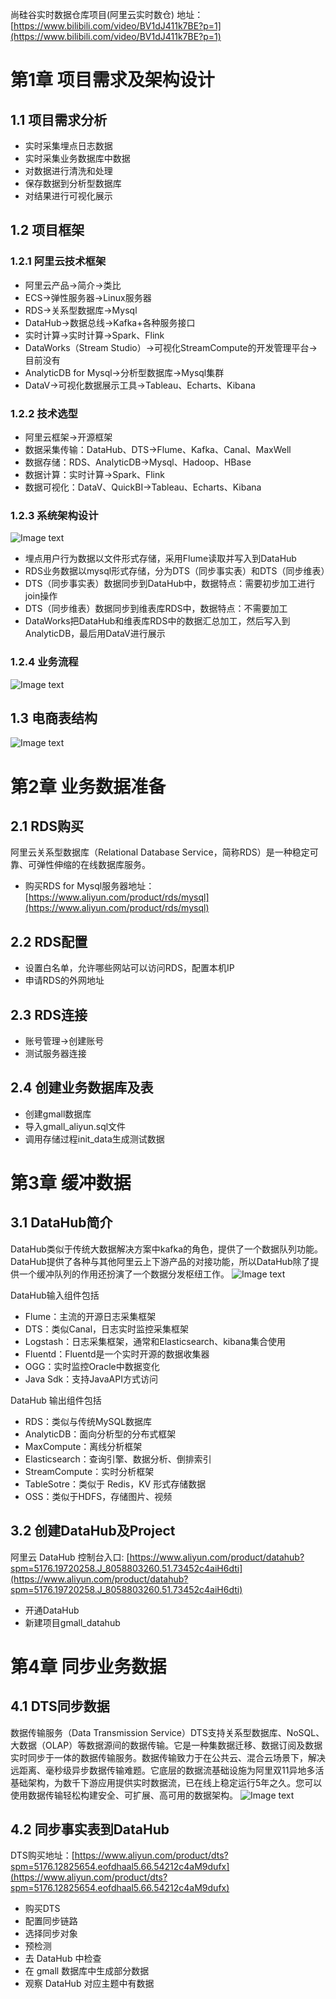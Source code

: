 尚硅谷实时数据仓库项目(阿里云实时数仓)
地址：[https://www.bilibili.com/video/BV1dJ411k7BE?p=1](https://www.bilibili.com/video/BV1dJ411k7BE?p=1)
# 第1章 项目需求及架构设计
## 1.1 项目需求分析
* 实时采集埋点日志数据
* 实时采集业务数据库中数据
* 对数据进行清洗和处理
* 保存数据到分析型数据库
* 对结果进行可视化展示

## 1.2 项目框架 
### 1.2.1 阿里云技术框架
* 阿里云产品->简介->类比
* ECS->弹性服务器->Linux服务器
* RDS->关系型数据库->Mysql
* DataHub->数据总线->Kafka+各种服务接口
* 实时计算->实时计算->Spark、Flink
* DataWorks（Stream Studio）->可视化StreamCompute的开发管理平台->目前没有
* AnalyticDB for Mysql->分析型数据库->Mysql集群
* DataV->可视化数据展示工具->Tableau、Echarts、Kibana
### 1.2.2 技术选型
* 阿里云框架->开源框架
* 数据采集传输：DataHub、DTS->Flume、Kafka、Canal、MaxWell
* 数据存储：RDS、AnalyticDB->Mysql、Hadoop、HBase
* 数据计算：实时计算->Spark、Flink
* 数据可视化：DataV、QuickBI->Tableau、Echarts、Kibana
### 1.2.3 系统架构设计
![Image text](image/1.png)
* 埋点用户行为数据以文件形式存储，采用Flume读取并写入到DataHub
* RDS业务数据以mysql形式存储，分为DTS（同步事实表）和DTS（同步维表）
* DTS（同步事实表）数据同步到DataHub中，数据特点：需要初步加工进行join操作
* DTS（同步维表）数据同步到维表库RDS中，数据特点：不需要加工
* DataWorks把DataHub和维表库RDS中的数据汇总加工，然后写入到AnalyticDB，最后用DataV进行展示
### 1.2.4 业务流程
![Image text](image/2.png)
## 1.3 电商表结构
![Image text](image/3.png)
# 第2章 业务数据准备
## 2.1 RDS购买
阿里云关系型数据库（Relational Database Service，简称RDS）是一种稳定可靠、可弹性伸缩的在线数据库服务。
* 购买RDS for Mysql服务器地址：[https://www.aliyun.com/product/rds/mysql](https://www.aliyun.com/product/rds/mysql)

## 2.2 RDS配置
* 设置白名单，允许哪些网站可以访问RDS，配置本机IP
* 申请RDS的外网地址
## 2.3 RDS连接
* 账号管理->创建账号
* 测试服务器连接
## 2.4 创建业务数据库及表
* 创建gmall数据库
* 导入gmall_aliyun.sql文件
* 调用存储过程init_data生成测试数据 
# 第3章 缓冲数据
## 3.1 DataHub简介
DataHub类似于传统大数据解决方案中kafka的角色，提供了一个数据队列功能。
DataHub提供了各种与其他阿里云上下游产品的对接功能，所以DataHub除了提供一个缓冲队列的作用还扮演了一个数据分发枢纽工作。
![Image text](image/4.png)

DataHub输入组件包括
* Flume：主流的开源日志采集框架
* DTS：类似Canal，日志实时监控采集框架
* Logstash：日志采集框架，通常和Elasticsearch、kibana集合使用
* Fluentd：Fluentd是一个实时开源的数据收集器
* OGG：实时监控Oracle中数据变化
* Java Sdk：支持JavaAPI方式访问

DataHub 输出组件包括
* RDS：类似与传统MySQL数据库
* AnalyticDB：面向分析型的分布式框架
* MaxCompute：离线分析框架
* Elasticsearch：查询引擎、数据分析、倒排索引
* StreamCompute：实时分析框架
* TableSotre：类似于 Redis，KV 形式存储数据
* OSS：类似于HDFS，存储图片、视频

## 3.2 创建DataHub及Project
阿里云 DataHub 控制台入口:
[https://www.aliyun.com/product/datahub?spm=5176.19720258.J_8058803260.51.73452c4aiH6dti](https://www.aliyun.com/product/datahub?spm=5176.19720258.J_8058803260.51.73452c4aiH6dti)
* 开通DataHub
* 新建项目gmall_datahub

# 第4章 同步业务数据
## 4.1 DTS同步数据
数据传输服务（Data Transmission Service）DTS支持关系型数据库、NoSQL、大数据（OLAP）等数据源间的数据传输。它是一种集数据迁移、数据订阅及数据实时同步于一体的数据传输服务。数据传输致力于在公共云、混合云场景下，解决远距离、毫秒级异步数据传输难题。它底层的数据流基础设施为阿里双11异地多活基础架构，为数千下游应用提供实时数据流，已在线上稳定运行5年之久。您可以使用数据传输轻松构建安全、可扩展、高可用的数据架构。
![Image text](image/5.png)

## 4.2 同步事实表到DataHub
DTS购买地址：[https://www.aliyun.com/product/dts?spm=5176.12825654.eofdhaal5.66.54212c4aM9dufx](https://www.aliyun.com/product/dts?spm=5176.12825654.eofdhaal5.66.54212c4aM9dufx)
* 购买DTS
* 配置同步链路
* 选择同步对象
* 预检测
* 去 DataHub 中检查
* 在 gmall 数据库中生成部分数据
* 观察 DataHub 对应主题中有数据
